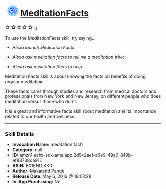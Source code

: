 # &nbsp;<img src="skill_icon" alt="MeditationFacts icon" width="36"> [MeditationFacts](http://alexa.amazon.com/#skills/amzn1.echo-sdk-ams.app.2d942aef-a6e9-49a0-849b-ef88738da913)
![0 stars](../../images/ic_star_border_black_18dp_1x.png)![0 stars](../../images/ic_star_border_black_18dp_1x.png)![0 stars](../../images/ic_star_border_black_18dp_1x.png)![0 stars](../../images/ic_star_border_black_18dp_1x.png)![0 stars](../../images/ic_star_border_black_18dp_1x.png) 0

To use the MeditationFacts skill, try saying...

* *Alexa launch Meditation Facts.*

* *Alexa ask meditation facts to tell me a meditation trivia*

* *Alexa ask meditation facts to help.*

Meditation Facts Skill is about knowing the facts on benefits of doing regular meditation. 

These facts came through studies and research from medical doctors and professionals from New York and New Jersey, on different people who does meditation versus those who don't. 

It is a great and informative facts skill about meditation and its importance related to our health and wellness.

***

### Skill Details

* **Invocation Name:** meditation facts
* **Category:** null
* **ID:** amzn1.echo-sdk-ams.app.2d942aef-a6e9-49a0-849b-ef88738da913
* **ASIN:** B01ENLLKK0
* **Author:** Makarand Pande
* **Release Date:** May 6, 2016 @ 19:08:28
* **In-App Purchasing:** No
